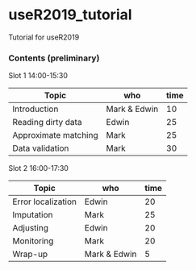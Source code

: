 # useR2019_tutorial

Tutorial for useR2019

### Contents (preliminary)

Slot 1 14:00-15:30

|Topic                 |who             | time   |
|----------------------|----------------|--------|
|Introduction          | Mark & Edwin   | 10     |
|Reading dirty data    | Edwin          | 25     |
|Approximate matching  | Mark           | 25     |
|Data validation       | Mark           | 30     |


Slot 2 16:00-17:30


|Topic                 |who             | time   |
|----------------------|----------------|--------|
| Error localization   | Edwin          | 20     |
| Imputation           | Mark           | 25     |
| Adjusting            | Edwin          | 20     |
| Monitoring           | Mark           | 20     |
| Wrap-up              | Mark & Edwin   | 5      |




